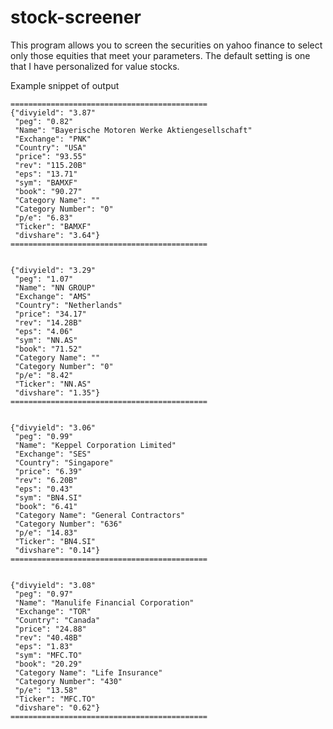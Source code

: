# stock-screener

This program allows you to screen the securities on yahoo finance to select only
those equities that meet your parameters. The default setting is one that I have
personalized for value stocks.

Example snippet of output
```2017-08-11 22:39:39.790539
============================================
{"divyield": "3.87"
 "peg": "0.82"
 "Name": "Bayerische Motoren Werke Aktiengesellschaft"
 "Exchange": "PNK"
 "Country": "USA"
 "price": "93.55"
 "rev": "115.20B"
 "eps": "13.71"
 "sym": "BAMXF"
 "book": "90.27"
 "Category Name": ""
 "Category Number": "0"
 "p/e": "6.83"
 "Ticker": "BAMXF"
 "divshare": "3.64"}
============================================


{"divyield": "3.29"
 "peg": "1.07"
 "Name": "NN GROUP"
 "Exchange": "AMS"
 "Country": "Netherlands"
 "price": "34.17"
 "rev": "14.28B"
 "eps": "4.06"
 "sym": "NN.AS"
 "book": "71.52"
 "Category Name": ""
 "Category Number": "0"
 "p/e": "8.42"
 "Ticker": "NN.AS"
 "divshare": "1.35"}
============================================


{"divyield": "3.06"
 "peg": "0.99"
 "Name": "Keppel Corporation Limited"
 "Exchange": "SES"
 "Country": "Singapore"
 "price": "6.39"
 "rev": "6.20B"
 "eps": "0.43"
 "sym": "BN4.SI"
 "book": "6.41"
 "Category Name": "General Contractors"
 "Category Number": "636"
 "p/e": "14.83"
 "Ticker": "BN4.SI"
 "divshare": "0.14"}
============================================


{"divyield": "3.08"
 "peg": "0.97"
 "Name": "Manulife Financial Corporation"
 "Exchange": "TOR"
 "Country": "Canada"
 "price": "24.88"
 "rev": "40.48B"
 "eps": "1.83"
 "sym": "MFC.TO"
 "book": "20.29"
 "Category Name": "Life Insurance"
 "Category Number": "430"
 "p/e": "13.58"
 "Ticker": "MFC.TO"
 "divshare": "0.62"}
============================================
